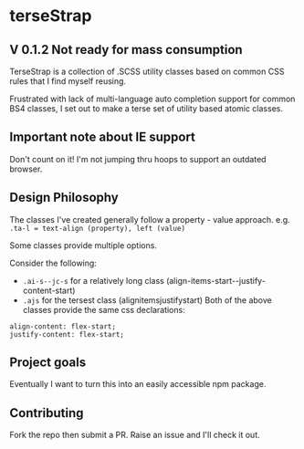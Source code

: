 # terseStrap

## V 0.1.2 Not ready for mass consumption
 TerseStrap is a collection of .SCSS utility classes based on common CSS rules that I find myself reusing.

 Frustrated with lack of multi-language auto completion support for common BS4 classes, I set out
 to make a terse set of utility based atomic classes.


## Important note about IE support
 Don't count on it! I'm not jumping thru hoops to support an outdated browser.


## Design Philosophy
 The classes I've created generally follow a property - value approach.
 e.g. `.ta-l = text-align (property), left (value)`


 Some classes provide multiple options.
 
 Consider the following:
 - `.ai-s--jc-s` for a relatively long class (align-items-start--justify-content-start)
 - `.ajs` for the tersest class (alignitemsjustifystart)
 Both of the above classes provide the same css declarations:
 ```
 align-content: flex-start;
 justify-content: flex-start;
 ```

## Project goals
 Eventually I want to turn this into an easily accessible npm package.


## Contributing
 Fork the repo then submit a PR.
 Raise an issue and I'll check it out.